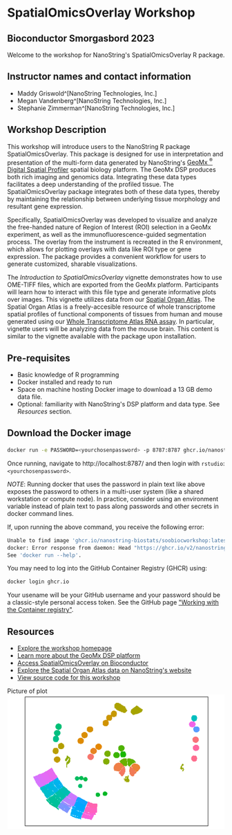 # SpatialOmicsOverlay Workshop
## Bioconductor Smorgasbord 2023

Welcome to the workshop for NanoString's SpatialOmicsOverlay R package. 

## Instructor names and contact information
* Maddy Griswold^[NanoString Technologies, Inc.]
* Megan Vandenberg^[NanoString Technologies, Inc.]
* Stephanie Zimmerman^[NanoString Technologies, Inc.]

## Workshop Description
 This workshop will introduce users to the NanoString R package SpatialOmicsOverlay. This package is designed for use in interpretation and presentation of the multi-form data generated by NanoString's [GeoMx <sup>&reg;</sup> Digital Spatial Profiler](https://nanostring.com/products/geomx-digital-spatial-profiler/geomx-dsp-overview/) spatial biology platform. The GeoMx DSP produces both rich imaging and genomics data. Integrating these data types facilitates a deep understanding of the profiled tissue. The SpatialOmicsOverlay package integrates both of these data types, thereby by maintaining the relationship between underlying tissue morphology and resultant gene expression. 

Specifically, SpatialOmicsOverlay was developed to visualize and analyze the free-handed nature of Region of Interest (ROI) selection in a GeoMx experiment, as well as the immunofluorescence-guided segmentation process. The overlay from the instrument is recreated in the R environment, which allows for plotting overlays with data like ROI type or gene expression. The package provides a convenient workflow for users to generate customized, sharable visualizations.

The *Introduction to SpatialOmicsOverlay* vignette demonstrates how to use OME-TIFF files, which are exported from the GeoMx platform. Participants will learn how to interact with this file type and generate informative plots over images. This vignette utilizes data from our [Spatial Organ Atlas](https://nanostring.com/products/geomx-digital-spatial-profiler/spatial-organ-atlas/). The Spatial Organ Atlas is a freely-accesible resource of whole transcriptome spatial profiles of functional components of tissues from human and mouse generated using our [Whole Transcriptome Atlas RNA assay](https://doi.org/10.1101/2021.09.29.462442). In particular, vignette users will be analyzing data from the mouse brain. This content is similar to the vignette available with the package upon installation.


## Pre-requisites
* Basic knowledge of R programming
* Docker installed and ready to run
* Space on machine hosting Docker image to download a 13 GB demo data file.
* Optional: familiarity with NanoString's DSP platform and data type. See *Resources* section.


## Download the Docker image

```sh
docker run -e PASSWORD=<yourchosenpassword> -p 8787:8787 ghcr.io/nanostring-biostats/soobiocworkshop
```
Once running, navigate to http://localhost:8787/ and then login with `rstudio`:`<yourchosenpassword>`. 


*NOTE*: Running docker that uses the password in plain text like above exposes the password to others 
in a multi-user system (like a shared workstation or compute node). In practice, consider using an environment 
variable instead of plain text to pass along passwords and other secrets in docker command lines. 

If, upon running the above command, you receive the following error:
```sh
Unable to find image 'ghcr.io/nanostring-biostats/soobiocworkshop:latest' locally
docker: Error response from daemon: Head "https://ghcr.io/v2/nanostring-biostats/soobiocworkshop/manifests/latest": unauthorized.
See 'docker run --help'.
```
You may need to log into the GitHub Container Registry (GHCR) using:
```sh
docker login ghcr.io
```
Your usename will be your GitHub username and your password should be a classic-style personal access token. See the GitHub page ["Working with the Container registry"](https://docs.github.com/en/packages/working-with-a-github-packages-registry/working-with-the-container-registry).


## Resources
* [Explore the workshop homepage](https://nanostring-biostats.github.io/SOOBiocWorkshop/index.html)
* [Learn more about the GeoMx DSP platform](https://nanostring.com/products/geomx-digital-spatial-profiler/geomx-dsp-overview/)
* [Access SpatialOmicsOverlay on Bioconductor](https://bioconductor.org/packages/release/bioc/html/SpatialOmicsOverlay.html)
* [Explore the Spatial Organ Atlas data on NanoString's website](https://nanostring.com/products/geomx-digital-spatial-profiler/spatial-organ-atlas/)
* [View source code for this workshop](https://github.com/Nanostring-Biostats/SOOBiocWorkshop)




Picture of plot
![image](https://github.com/Nanostring-Biostats/SOOBiocWorkshop/blob/2f35096ebef487e39dc628446a8601600a9e2cb5/images/plotSpatialOverlay1.png?raw=true)